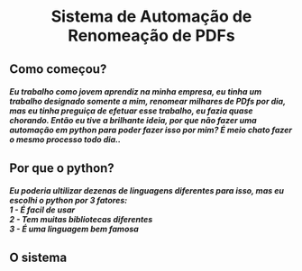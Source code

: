 <h1 align='center'>Sistema de Automação de Renomeação de PDFs

<h2>Como começou?
 <h5>Eu trabalho como jovem aprendiz na minha empresa, eu tinha um trabalho designado somente a mim, renomear milhares de PDfs por dia, mas eu tinha preguiça de efetuar esse trabalho, eu fazia quase chorando. Então eu tive a brilhante ideia, por que não fazer uma automação em python para poder fazer isso por mim? É meio chato fazer o mesmo processo todo dia..
<h2>Por que o python?
  <h5>Eu poderia ultilizar dezenas de linguagens diferentes para isso, mas eu escolhi o python por 3 fatores: <br>1 - É facil de usar <br>2 - Tem muitas bibliotecas diferentes <br>3 - É uma linguagem bem famosa
<h2>O sistema
